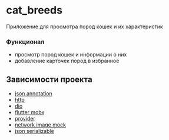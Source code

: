 # cat_breeds

Приложение для просмотра пород кошек и их характеристик

 ### Функционал

- просмотр пород кошек и информации о них
- добавление карточек пород в избранное

## Зависимости проекта

- [json annotation](https://pub.dev/packages/json_annotation)
- [http](https://pub.dev/packages/http)
- [dio](https://pub.dev/packages/dio)
- [flutter mobx](https://pub.dev/packages/flutter_mobx)
- [provider](https://pub.dev/packages/provider)
- [network image mock](https://pub.dev/packages/network_image_mock/versions/1.0.0)
- [json serializable](https://pub.dev/packages/json_serializable)
 

